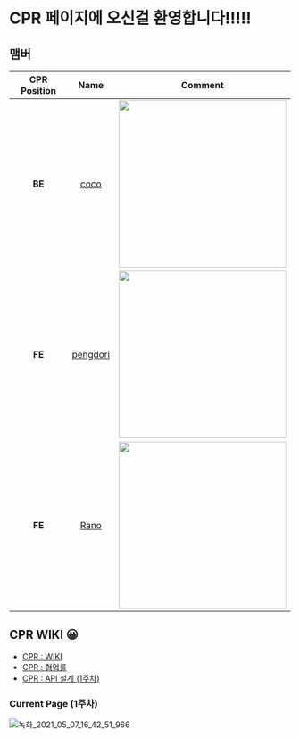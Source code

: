 <!--
# **CPR** 페이지에 오신걸 환영합니다!!!!! 

## 맴버

| CPR Position | Name | Comment |
| :-: | :--: | :-----: |
| **BE** | [coco](https://github.com/ChoiGiSung) | <img src="https://user-images.githubusercontent.com/33610315/116847173-f7bb9d00-ac24-11eb-91d2-3f8e4b25c078.png" width="300"/> |
| **FE** | [pengdori](https://github.com/dudn1933) | <img src="https://user-images.githubusercontent.com/33610315/116848255-23d81d80-ac27-11eb-99bc-932706e8a9a5.png" width="300" /> |
| **FE** | [Rano](https://github.com/17-sss) | <img src="https://user-images.githubusercontent.com/33610315/116847942-8b419d80-ac26-11eb-9f13-69db2517fff5.png" width="300"/> |

## CPR WIKI 😀
- [협업룰](https://github.com/ChoiGiSung/baseball/wiki/코란도-협업룰) 
-->

# **CPR** 페이지에 오신걸 환영합니다!!!!! 

## 맴버

| CPR Position | Name | Comment |
| :-: | :--: | :-----: |
| **BE** | [coco](https://github.com/ChoiGiSung) | <img src="https://user-images.githubusercontent.com/33610315/116847173-f7bb9d00-ac24-11eb-91d2-3f8e4b25c078.png" width="300"/> |
| **FE** | [pengdori](https://github.com/dudn1933) | <img src="https://user-images.githubusercontent.com/33610315/116848255-23d81d80-ac27-11eb-99bc-932706e8a9a5.png" width="300" /> |
| **FE** | [Rano](https://github.com/17-sss) | <img src="https://user-images.githubusercontent.com/33610315/116847942-8b419d80-ac26-11eb-9f13-69db2517fff5.png" width="300"/> |

## CPR WIKI 😀
- [CPR : WIKI](https://github.com/ChoiGiSung/baseball/wiki)
- [CPR : 협업룰](https://github.com/ChoiGiSung/baseball/wiki/CPR-협업룰) 
- [CPR : API 설계 (1주차)](https://github.com/ChoiGiSung/baseball/wiki/baseball-API-설계)

### Current Page (1주차)
![녹화_2021_05_07_16_42_51_966](https://user-images.githubusercontent.com/33610315/117416308-3074b280-af54-11eb-95bb-12a98737040a.gif)
